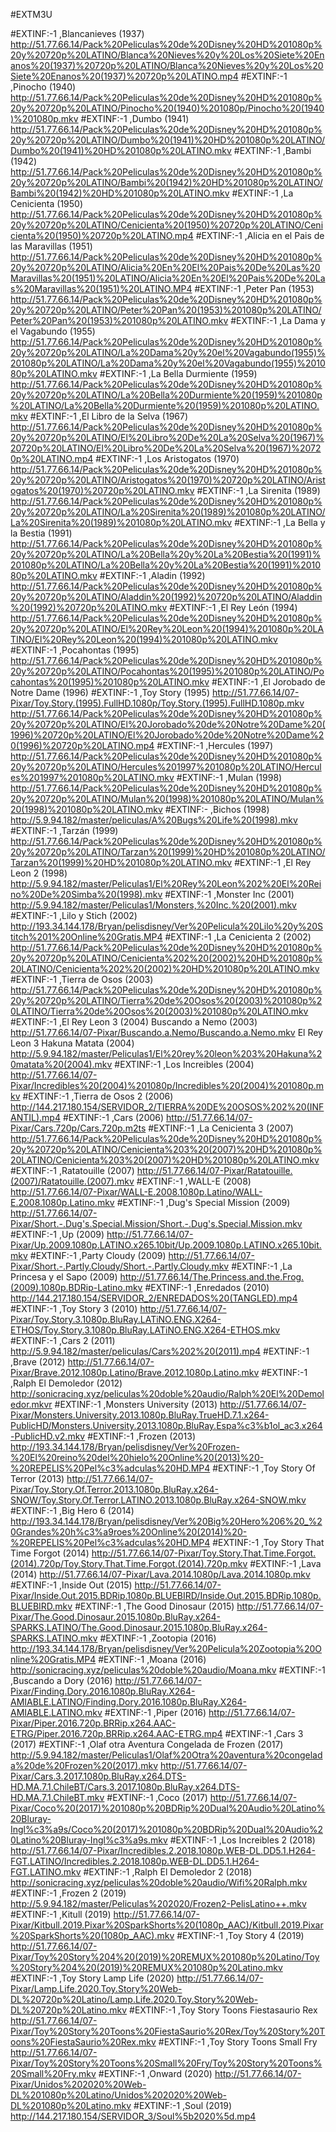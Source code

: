 #EXTM3U

#EXTINF:-1 ,Blancanieves (1937)
http://51.77.66.14/Pack%20Peliculas%20de%20Disney%20HD%201080p%20y%20720p%20LATINO/Blanca%20Nieves%20y%20Los%20Siete%20Enanos%20(1937)%20720p%20LATINO/Blanca%20Nieves%20y%20Los%20Siete%20Enanos%20(1937)%20720p%20LATINO.mp4
#EXTINF:-1 ,Pinocho (1940)
http://51.77.66.14/Pack%20Peliculas%20de%20Disney%20HD%201080p%20y%20720p%20LATINO/Pinocho%20(1940)%201080p/Pinocho%20(1940)%201080p.mkv
#EXTINF:-1 ,Dumbo (1941)
http://51.77.66.14/Pack%20Peliculas%20de%20Disney%20HD%201080p%20y%20720p%20LATINO/Dumbo%20(1941)%20HD%201080p%20LATINO/Dumbo%20(1941)%20HD%201080p%20LATINO.mkv
#EXTINF:-1 ,Bambi (1942)
http://51.77.66.14/Pack%20Peliculas%20de%20Disney%20HD%201080p%20y%20720p%20LATINO/Bambi%20(1942)%20HD%201080p%20LATINO/Bambi%20(1942)%20HD%201080p%20LATINO.mkv
#EXTINF:-1 ,La Cenicienta (1950)
http://51.77.66.14/Pack%20Peliculas%20de%20Disney%20HD%201080p%20y%20720p%20LATINO/Cenicienta%20(1950)%20720p%20LATINO/Cenicienta%20(1950)%20720p%20LATINO.mp4
#EXTINF:-1 ,Alicia en el Pais de las Maravillas (1951)
http://51.77.66.14/Pack%20Peliculas%20de%20Disney%20HD%201080p%20y%20720p%20LATINO/Alicia%20En%20El%20Pais%20De%20Las%20Maravillas%20(1951)%20LATINO/Alicia%20En%20El%20Pais%20De%20Las%20Maravillas%20(1951)%20LATINO.MP4
#EXTINF:-1 ,Peter Pan (1953)
http://51.77.66.14/Pack%20Peliculas%20de%20Disney%20HD%201080p%20y%20720p%20LATINO/Peter%20Pan%20(1953)%201080p%20LATINO/Peter%20Pan%20(1953)%201080p%20LATINO.mkv
#EXTINF:-1 ,La Dama y el Vagabundo (1955)
http://51.77.66.14/Pack%20Peliculas%20de%20Disney%20HD%201080p%20y%20720p%20LATINO/La%20Dama%20y%20el%20Vagabundo(1955)%201080p%20LATINO/La%20Dama%20y%20el%20Vagabundo(1955)%201080p%20LATINO.mkv
#EXTINF:-1 ,La Bella Durmiente (1959)
http://51.77.66.14/Pack%20Peliculas%20de%20Disney%20HD%201080p%20y%20720p%20LATINO/La%20Bella%20Durmiente%20(1959)%201080p%20LATINO/La%20Bella%20Durmiente%20(1959)%201080p%20LATINO.mkv
#EXTINF:-1 ,El Libro de la Selva (1967)
http://51.77.66.14/Pack%20Peliculas%20de%20Disney%20HD%201080p%20y%20720p%20LATINO/El%20Libro%20De%20La%20Selva%20(1967)%20720p%20LATINO/El%20Libro%20De%20La%20Selva%20(1967)%20720p%20LATINO.mp4
#EXTINF:-1 ,Los Aristogatos (1970)
http://51.77.66.14/Pack%20Peliculas%20de%20Disney%20HD%201080p%20y%20720p%20LATINO/Aristogatos%20(1970)%20720p%20LATINO/Aristogatos%20(1970)%20720p%20LATINO.mkv
#EXTINF:-1 ,La Sirenita (1989)
http://51.77.66.14/Pack%20Peliculas%20de%20Disney%20HD%201080p%20y%20720p%20LATINO/La%20Sirenita%20(1989)%201080p%20LATINO/La%20Sirenita%20(1989)%201080p%20LATINO.mkv
#EXTINF:-1 ,La Bella y la Bestia (1991)
http://51.77.66.14/Pack%20Peliculas%20de%20Disney%20HD%201080p%20y%20720p%20LATINO/La%20Bella%20y%20La%20Bestia%20(1991)%201080p%20LATINO/La%20Bella%20y%20La%20Bestia%20(1991)%201080p%20LATINO.mkv
#EXTINF:-1 ,Aladin (1992)
http://51.77.66.14/Pack%20Peliculas%20de%20Disney%20HD%201080p%20y%20720p%20LATINO/Aladdin%20(1992)%20720p%20LATINO/Aladdin%20(1992)%20720p%20LATINO.mkv
#EXTINF:-1 ,El Rey León (1994)
http://51.77.66.14/Pack%20Peliculas%20de%20Disney%20HD%201080p%20y%20720p%20LATINO/El%20Rey%20Leon%20(1994)%201080p%20LATINO/El%20Rey%20Leon%20(1994)%201080p%20LATINO.mkv
#EXTINF:-1 ,Pocahontas (1995)
http://51.77.66.14/Pack%20Peliculas%20de%20Disney%20HD%201080p%20y%20720p%20LATINO/Pocahontas%20(1995)%201080p%20LATINO/Pocahontas%20(1995)%201080p%20LATINO.mkv
#EXTINF:-1 ,El Jorobado de Notre Dame (1996)
#EXTINF:-1 ,Toy Story (1995)
http://51.77.66.14/07-Pixar/Toy.Story.(1995).FullHD.1080p/Toy.Story.(1995).FullHD.1080p.mkv
http://51.77.66.14/Pack%20Peliculas%20de%20Disney%20HD%201080p%20y%20720p%20LATINO/El%20Jorobado%20de%20Notre%20Dame%20(1996)%20720p%20LATINO/El%20Jorobado%20de%20Notre%20Dame%20(1996)%20720p%20LATINO.mp4
#EXTINF:-1 ,Hercules (1997)
http://51.77.66.14/Pack%20Peliculas%20de%20Disney%20HD%201080p%20y%20720p%20LATINO/Hercules%201997%201080p%20LATINO/Hercules%201997%201080p%20LATINO.mkv
#EXTINF:-1 ,Mulan (1998)
http://51.77.66.14/Pack%20Peliculas%20de%20Disney%20HD%201080p%20y%20720p%20LATINO/Mulan%20(1998)%201080p%20LATINO/Mulan%20(1998)%201080p%20LATINO.mkv
#EXTINF:- ,Bichos (1998)
http://5.9.94.182/master/peliculas/A%20Bugs%20Life%20(1998).mkv
#EXTINF:-1 ,Tarzán (1999)
http://51.77.66.14/Pack%20Peliculas%20de%20Disney%20HD%201080p%20y%20720p%20LATINO/Tarzan%20(1999)%20HD%201080p%20LATINO/Tarzan%20(1999)%20HD%201080p%20LATINO.mkv
#EXTINF:-1 ,El Rey Leon 2 (1998)
http://5.9.94.182/master/Peliculas1/El%20Rey%20Leon%202%20El%20Reino%20De%20Simba%20(1998).mkv
#EXTINF:-1 ,Monster Inc (2001)
http://5.9.94.182/master/Peliculas1/Monsters,%20Inc.%20(2001).mkv
#EXTINF:-1 ,Lilo y Stich (2002)
http://193.34.144.178/Bryan/pelisdisney/Ver%20Pelicula%20Lilo%20y%20Stitch%201%20Online%20Gratis.MP4
#EXTINF:-1 ,La Cenicienta 2 (2002)
http://51.77.66.14/Pack%20Peliculas%20de%20Disney%20HD%201080p%20y%20720p%20LATINO/Cenicienta%202%20(2002)%20HD%201080p%20LATINO/Cenicienta%202%20(2002)%20HD%201080p%20LATINO.mkv
#EXTINF:-1 ,Tierra de Osos (2003)
http://51.77.66.14/Pack%20Peliculas%20de%20Disney%20HD%201080p%20y%20720p%20LATINO/Tierra%20de%20Osos%20(2003)%201080p%20LATINO/Tierra%20de%20Osos%20(2003)%201080p%20LATINO.mkv
#EXTINF:-1 ,El Rey Leon 3 (2004)
Buscando a Nemo (2003)
http://51.77.66.14/07-Pixar/Buscando.a.Nemo/Buscando.a.Nemo.mkv
El Rey Leon 3 Hakuna Matata (2004)
http://5.9.94.182/master/Peliculas1/El%20rey%20leon%203%20Hakuna%20matata%20(2004).mkv
#EXTINF:-1 ,Los Increibles (2004)
http://51.77.66.14/07-Pixar/Incredibles%20(2004)%201080p/Incredibles%20(2004)%201080p.mkv
#EXTINF:-1 ,Tierra de Osos 2 (2006)
http://144.217.180.154/SERVIDOR_2/TIERRA%20DE%20OSOS%202%20(INFANTIL).mp4
#EXTINF:-1 ,Cars (2006)
http://51.77.66.14/07-Pixar/Cars.720p/Cars.720p.m2ts
#EXTINF:-1 ,La Cenicienta 3 (2007)
http://51.77.66.14/Pack%20Peliculas%20de%20Disney%20HD%201080p%20y%20720p%20LATINO/Cenicienta%203%20(2007)%20HD%201080p%20LATINO/Cenicienta%203%20(2007)%20HD%201080p%20LATINO.mkv
#EXTINF:-1 ,Ratatouille (2007)
http://51.77.66.14/07-Pixar/Ratatouille.(2007)/Ratatouille.(2007).mkv
#EXTINF:-1 ,WALL-E (2008)
http://51.77.66.14/07-Pixar/WALL-E.2008.1080p.Latino/WALL-E.2008.1080p.Latino.mkv
#EXTINF:-1 ,Dug's Special Mission (2009)
http://51.77.66.14/07-Pixar/Short.-.Dug's.Special.Mission/Short.-.Dug's.Special.Mission.mkv
#EXTINF:-1 ,Up (2009)
http://51.77.66.14/07-Pixar/Up.2009.1080p.LATINO.x265.10bit/Up.2009.1080p.LATINO.x265.10bit.mkv
#EXTINF:-1 ,Party Cloudy (2009)
http://51.77.66.14/07-Pixar/Short.-.Partly.Cloudy/Short.-.Partly.Cloudy.mkv
#EXTINF:-1 ,La Princesa y el Sapo (2009)
http://51.77.66.14/The.Princess.and.the.Frog.(2009).1080p.BDRip-Latino.mkv
#EXTINF:-1 ,Enredados (2010)
http://144.217.180.154/SERVIDOR_2/ENREDADOS%20(TANGLED).mp4
#EXTINF:-1 ,Toy Story 3 (2010)
http://51.77.66.14/07-Pixar/Toy.Story.3.1080p.BluRay.LATiNO.ENG.X264-ETHOS/Toy.Story.3.1080p.BluRay.LATiNO.ENG.X264-ETHOS.mkv
#EXTINF:-1 ,Cars 2 (2011)
http://5.9.94.182/master/peliculas/Cars%202%20(2011).mp4
#EXTINF:-1 ,Brave (2012)
http://51.77.66.14/07-Pixar/Brave.2012.1080p.Latino/Brave.2012.1080p.Latino.mkv
#EXTINF:-1 ,Ralph El Demoledor (2012)
http://sonicracing.xyz/peliculas%20doble%20audio/Ralph%20El%20Demoledor.mkvr
#EXTINF:-1 ,Monsters University (2013)
http://51.77.66.14/07-Pixar/Monsters.University.2013.1080p.BluRay.TrueHD.7.1.x264-PublicHD/Monsters.University.2013.1080p.BluRay.Espa%c3%b1ol_ac3.x264-PublicHD.v2.mkv
#EXTINF:-1 ,Frozen (2013)
http://193.34.144.178/Bryan/pelisdisney/Ver%20Frozen-%20El%20reino%20del%20hielo%20Online%20(2013)%20-%20REPELIS%20Pel%c3%adculas%20HD.MP4
#EXTINF:-1 ,Toy Story Of Terror (2013)
http://51.77.66.14/07-Pixar/Toy.Story.Of.Terror.2013.1080p.BluRay.x264-SNOW/Toy.Story.Of.Terror.LATINO.2013.1080p.BluRay.x264-SNOW.mkv
#EXTINF:-1 ,Big Hero 6 (2014)
http://193.34.144.178/Bryan/pelisdisney/Ver%20Big%20Hero%206%20_%20Grandes%20h%c3%a9roes%20Online%20(2014)%20-%20REPELIS%20Pel%c3%adculas%20HD.MP4
#EXTINF:-1 ,Toy Story That Time Forgot (2014)
http://51.77.66.14/07-Pixar/Toy.Story.That.Time.Forgot.(2014).720p/Toy.Story.That.Time.Forgot.(2014).720p.mkv
#EXTINF:-1 ,Lava (2014)
http://51.77.66.14/07-Pixar/Lava.2014.1080p/Lava.2014.1080p.mkv
#EXTINF:-1 ,Inside Out (2015)
http://51.77.66.14/07-Pixar/Inside.Out.2015.BDRip.1080p.BLUEBIRD/Inside.Out.2015.BDRip.1080p.BLUEBIRD.mkv
#EXTINF:-1 ,The Good Dinosaur (2015)
http://51.77.66.14/07-Pixar/The.Good.Dinosaur.2015.1080p.BluRay.x264-SPARKS.LATINO/The.Good.Dinosaur.2015.1080p.BluRay.x264-SPARKS.LATINO.mkv
#EXTINF:-1 ,Zootopia (2016)
http://193.34.144.178/Bryan/pelisdisney/Ver%20Pelicula%20Zootopia%20Online%20Gratis.MP4
#EXTINF:-1 ,Moana (2016)
http://sonicracing.xyz/peliculas%20doble%20audio/Moana.mkv
#EXTINF:-1 ,Buscando a Dory (2016)
http://51.77.66.14/07-Pixar/Finding.Dory.2016.1080p.BluRay.X264-AMIABLE.LATINO/Finding.Dory.2016.1080p.BluRay.X264-AMIABLE.LATINO.mkv
#EXTINF:-1 ,Piper (2016)
http://51.77.66.14/07-Pixar/Piper.2016.720p.BRRip.x264.AAC-ETRG/Piper.2016.720p.BRRip.x264.AAC-ETRG.mp4
#EXTINF:-1 ,Cars 3 (2017)
#EXTINF:-1 ,Olaf otra Aventura Congelada de Frozen (2017)
http://5.9.94.182/master/Peliculas1/Olaf%20Otra%20aventura%20congelada%20de%20Frozen%20(2017).mkv
http://51.77.66.14/07-Pixar/Cars.3.2017.1080p.BluRay.x264.DTS-HD.MA.7.1.ChileBT/Cars.3.2017.1080p.BluRay.x264.DTS-HD.MA.7.1.ChileBT.mkv
#EXTINF:-1 ,Coco (2017)
http://51.77.66.14/07-Pixar/Coco%20(2017)%201080p%20BDRip%20Dual%20Audio%20Latino%20Bluray-Ingl%c3%a9s/Coco%20(2017)%201080p%20BDRip%20Dual%20Audio%20Latino%20Bluray-Ingl%c3%a9s.mkv
#EXTINF:-1 ,Los Increibles 2 (2018)
http://51.77.66.14/07-Pixar/Incredibles.2.2018.1080p.WEB-DL.DD5.1.H264-FGT.LATINO/Incredibles.2.2018.1080p.WEB-DL.DD5.1.H264-FGT.LATINO.mkv
#EXTINF:-1 ,Ralph El Demoledor 2 (2018)
http://sonicracing.xyz/peliculas%20doble%20audio/Wifi%20Ralph.mkv
#EXTINF:-1 ,Frozen 2 (2019)
http://5.9.94.182/master/Peliculas%202020/Frozen2-PelisLatino++.mkv
#EXTINF:-1 ,Kitull (2019)
http://51.77.66.14/07-Pixar/Kitbull.2019.Pixar%20SparkShorts%20(1080p_AAC)/Kitbull.2019.Pixar%20SparkShorts%20(1080p_AAC).mkv
#EXTINF:-1 ,Toy Story 4 (2019)
http://51.77.66.14/07-Pixar/Toy%20Story%204%20(2019)%20REMUX%201080p%20Latino/Toy%20Story%204%20(2019)%20REMUX%201080p%20Latino.mkv
#EXTINF:-1 ,Toy Story Lamp Life (2020)
http://51.77.66.14/07-Pixar/Lamp.Life.2020.Toy.Story%20Web-DL%20720p%20Latino/Lamp.Life.2020.Toy.Story%20Web-DL%20720p%20Latino.mkv
#EXTINF:-1 ,Toy Story Toons Fiestasaurio Rex
http://51.77.66.14/07-Pixar/Toy%20Story%20Toons%20FiestaSaurio%20Rex/Toy%20Story%20Toons%20FiestaSaurio%20Rex.mkv
#EXTINF:-1 ,Toy Story Toons Small Fry
http://51.77.66.14/07-Pixar/Toy%20Story%20Toons%20Small%20Fry/Toy%20Story%20Toons%20Small%20Fry.mkv
#EXTINF:-1 ,Onward (2020)
http://51.77.66.14/07-Pixar/Unidos%202020%20Web-DL%201080p%20Latino/Unidos%202020%20Web-DL%201080p%20Latino.mkv
#EXTINF:-1 ,Soul (2019)
http://144.217.180.154/SERVIDOR_3/Soul%5b2020%5d.mp4
